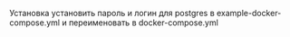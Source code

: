 Установка
установить пароль и логин для postgres в example-docker-compose.yml и переименовать в docker-compose.yml
